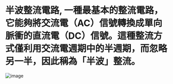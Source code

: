 # 半波整流電路,  一種最基本的整流電路，它能夠將交流電（AC）信號轉換成單向脈衝的直流電（DC）信號。這種整流方式僅利用交流電週期中的半週期，而忽略另一半，因此稱為「半波」整流。

![image](https://github.com/Rui0621/EC2024b/assets/162283665/a91c9125-c0ea-4094-818f-10650fa51f1c)
